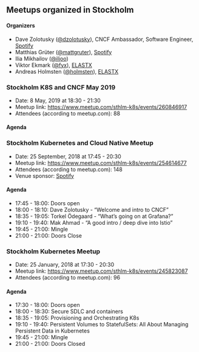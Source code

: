 ## Meetups organized in Stockholm

#### Organizers

 - Dave Zolotusky ([@dzolotusky](https://github.com/dzolotusky)), CNCF Ambassador, Software Engineer, [Spotify](https://www.spotify.com/)
 - Matthias Grüter ([@mattgruter](https://github.com/mattgruter)), [Spotify](https://www.spotify.com/)
 - Ilia Mikhailov ([@iljoo](https://github.com/iljoo))
 - Viktor Ekmark ([@fyx](https://github.com/fyx)), [ELASTX](https://elastx.se/en)
 - Andreas Holmsten ([@holmsten](https://github.com/holmsten)), [ELASTX](https://elastx.se/en)

### Stockholm K8S and CNCF May 2019

 - Date: 8 May, 2019 at 18:30 - 21:30
 - Meetup link: https://www.meetup.com/sthlm-k8s/events/260846917
 - Attendees (according to meetup.com): 88


#### Agenda


### Stockholm Kubernetes and Cloud Native Meetup

 - Date: 25 September, 2018 at 17:45 - 20:30
 - Meetup link: https://www.meetup.com/sthlm-k8s/events/254614677
 - Attendees (according to meetup.com): 148
 - Venue sponsor: [Spotify](https://www.spotify.com/)

#### Agenda

 - 17:45 - 18:00: Doors open 
 - 18:00 - 18:10: Dave Zolotusky - “Welcome and intro to CNCF” 
 - 18:35 - 19:05: Torkel Ödegaard - “What’s going on at Grafana?” 
 - 19:10 - 19:40: Mak Ahmad - “A good intro / deep dive into Istio” 
 - 19:45 - 21:00: Mingle 
 - 21:00 - 21:00: Doors Close 

### Stockholm Kubernetes Meetup

 - Date: 25 January, 2018 at 17:30 - 20:30
 - Meetup link: https://www.meetup.com/sthlm-k8s/events/245823087
 - Attendees (according to meetup.com): 96


#### Agenda

 - 17:30 - 18:00: Doors open 
 - 18:00 - 18:30: Secure SDLC and containers 
 - 18:35 - 19:05: Provisioning and Orchestrating K8s 
 - 19:10 - 19:40: Persistent Volumes to StatefulSets: All About Managing Persistent Data in Kubernetes 
 - 19:45 - 21:00: Mingle 
 - 21:00 - 21:00: Doors Closed 
